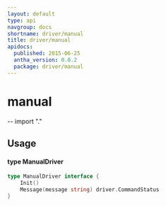 ```yaml
---
layout: default
type: api
navgroup: docs
shortname: driver/manual
title: driver/manual
apidocs:
  published: 2015-06-25
  antha_version: 0.0.2
  package: driver/manual
---
```

# manual
--
    import "."


## Usage

#### type ManualDriver

```go
type ManualDriver interface {
	Init()
	Message(message string) driver.CommandStatus
}
```

